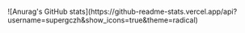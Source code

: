 <!--START_SECTION:waka-->
<!--END_SECTION:waka-->
<br />
![Anurag's GitHub stats](https://github-readme-stats.vercel.app/api?username=supergczh&show_icons=true&theme=radical)
